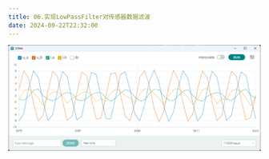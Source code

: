 ```yaml
---
title: 06.实现LowPassFilter对传感器数据滤波
date: 2024-09-22T22:32:00
---
```


![alt text](assets/images/image-7.png)